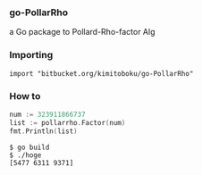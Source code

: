 ### go-PollarRho

a Go package to Pollard-Rho-factor Alg

### Importing

    import "bitbucket.org/kimitoboku/go-PollarRho"

### How to

```go
num := 323911866737
list := pollarrho.Factor(num)
fmt.Println(list) 
```

```
$ go build
$ ./hoge
[5477 6311 9371]
```
